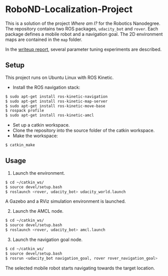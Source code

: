 # RoboND-Localization-Project
This is a solution of the project *Where am I?* for the Robotics Nanodegree. The repository contains two ROS packages, ``udacity_bot`` and ``rover``. Each package defines a mobile robot and a navigation goal. The 2D environment maps are contained in the ``map`` folder.

In the [writeup report](https://github.com/S2H-Mobile/RoboND-Localization-Project/blob/master/writeup/writeup_where_am_i.pdf), several parameter tuning experiments are described.

## Setup
This project runs on Ubuntu Linux with ROS Kinetic.
- Install the ROS navigation stack:
``` bash
$ sudo apt-get install ros-kinetic-navigation
$ sudo apt-get install ros-kinetic-map-server
$ sudo apt-get install ros-kinetic-move-base
$ rospack profile
$ sudo apt-get install ros-kinetic-amcl
```
- Set up a catkin workspace.
- Clone the repository into the source folder of the catkin workspace.
- Make the workspace:
``` bash
$ catkin_make
```

## Usage
1. Launch the environment.
``` bash
$ cd ~/catkin_ws/
$ source devel/setup.bash
$ roslaunch <rover, udacity_bot> udacity_world.launch
```
A Gazebo and a RViz simulation environment is launched.

2. Launch the AMCL node.
``` bash
$ cd ~/catkin_ws/
$ source devel/setup.bash
$ roslaunch <rover, udacity_bot> amcl.launch
```

3.  Launch the navigation goal node.
``` bash
$ cd ~/catkin_ws/
$ source devel/setup.bash
$ rosrun <udacity_bot navigation_goal, rover rover_navigation_goal>
```
The selected mobile robot starts navigating towards the target location.
